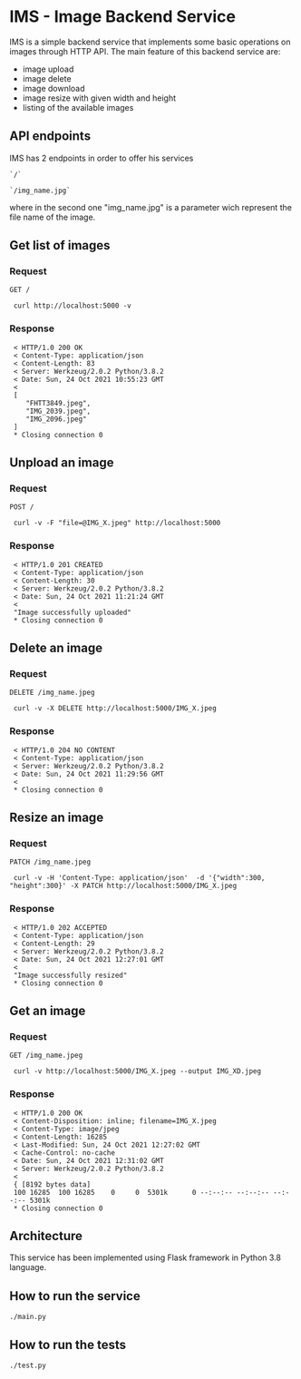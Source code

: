 # IMS - Image Backend Service
IMS is a simple backend service that implements some basic operations on images through HTTP API. The main feature of this backend service are:
 - image upload
 - image delete
 - image download
 - image resize with given width and height
 - listing of the available images

## API endpoints
IMS has 2 endpoints in order to offer his services
    
    `/`
    
    `/img_name.jpg`

where in the second one "img_name.jpg" is a parameter wich represent the file name of the image.

## Get list of images

### Request

`GET /`
 
     curl http://localhost:5000 -v
 
### Response

     < HTTP/1.0 200 OK
     < Content-Type: application/json
     < Content-Length: 83
     < Server: Werkzeug/2.0.2 Python/3.8.2
     < Date: Sun, 24 Oct 2021 10:55:23 GMT
     < 
     [
        "FHTT3849.jpeg",
        "IMG_2039.jpeg",
        "IMG_2096.jpeg"
     ]
     * Closing connection 0

## Unpload an image

### Request
     
`POST /`

     curl -v -F "file=@IMG_X.jpeg" http://localhost:5000

### Response

     < HTTP/1.0 201 CREATED
     < Content-Type: application/json
     < Content-Length: 30
     < Server: Werkzeug/2.0.2 Python/3.8.2
     < Date: Sun, 24 Oct 2021 11:21:24 GMT
     < 
     "Image successfully uploaded"
     * Closing connection 0

## Delete an image

### Request

`DELETE /img_name.jpeg`

     curl -v -X DELETE http://localhost:5000/IMG_X.jpeg

### Response

     < HTTP/1.0 204 NO CONTENT
     < Content-Type: application/json
     < Server: Werkzeug/2.0.2 Python/3.8.2
     < Date: Sun, 24 Oct 2021 11:29:56 GMT
     < 
     * Closing connection 0

## Resize an image

### Request

`PATCH /img_name.jpeg`

     curl -v -H 'Content-Type: application/json'  -d '{"width":300, "height":300}' -X PATCH http://localhost:5000/IMG_X.jpeg

### Response

     < HTTP/1.0 202 ACCEPTED
     < Content-Type: application/json
     < Content-Length: 29
     < Server: Werkzeug/2.0.2 Python/3.8.2
     < Date: Sun, 24 Oct 2021 12:27:01 GMT
     < 
     "Image successfully resized"
     * Closing connection 0

## Get an image

### Request

`GET /img_name.jpeg`

     curl -v http://localhost:5000/IMG_X.jpeg --output IMG_XD.jpeg

### Response

     < HTTP/1.0 200 OK
     < Content-Disposition: inline; filename=IMG_X.jpeg
     < Content-Type: image/jpeg
     < Content-Length: 16285
     < Last-Modified: Sun, 24 Oct 2021 12:27:02 GMT
     < Cache-Control: no-cache
     < Date: Sun, 24 Oct 2021 12:31:02 GMT
     < Server: Werkzeug/2.0.2 Python/3.8.2
     < 
     { [8192 bytes data]
     100 16285  100 16285    0     0  5301k      0 --:--:-- --:--:-- --:--:-- 5301k
     * Closing connection 0


## Architecture
This service has been implemented using Flask framework in Python 3.8 language.

## How to run the service
    ./main.py

## How to run the tests
    ./test.py
